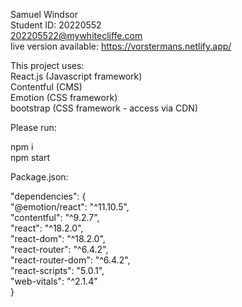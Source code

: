 
Samuel Windsor  
Student ID: 20220552  
202205522@mywhitecliffe.com  
live version available: https://vorstermans.netlify.app/  
  
This project uses:  
React.js (Javascript framework)  
Contentful (CMS)  
Emotion (CSS framework)  
bootstrap (CSS framework - access via CDN)  


Please run:  

npm i   
npm start  




Package.json:    
  
   "dependencies": {  
    "@emotion/react": "^11.10.5",  
    "contentful": "^9.2.7",  
    "react": "^18.2.0",  
    "react-dom": "^18.2.0",  
    "react-router": "^6.4.2",  
    "react-router-dom": "^6.4.2",  
    "react-scripts": "5.0.1",  
    "web-vitals": "^2.1.4"    
  }  

